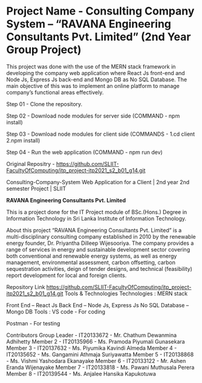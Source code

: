 # Project Name - Consulting Company System – “RAVANA Engineering Consultants Pvt. Limited” (2nd Year Group Project)

This project was done with the use of the MERN stack framework in developing the company web application where React Js front-end and Node Js, Express Js back-end and Mongo DB as No SQL Database. The main objective of this was to implement an online platform to manage company’s functional areas effectively.

Step 01 - Clone the repository.

Step 02 - Download node modules for server side (COMMAND - npm install)

Step 03 -  Download node modules for client side (COMMANDS - 1.cd client   2.npm install)

Step 04 - Run the web application (COMMAND - npm run dev)

                      
Original Repositry - https://github.com/SLIIT-FacultyOfComputing/itp_project-itp2021_s2_b01_g14.git                      


Consulting-Company-System
Web Application for a Client | 2nd year 2nd semester Project | SLIIT

__RAVANA Engineering Consultants Pvt. Limited__


This is a project done for the IT Project module of BSc.(Hons.) Degree in Information Technology in Sri Lanka Institute of Information Technology.

About this project
“RAVANA Engineering Consultants Pvt. Limited” is a multi-disciplinary consulting company established in 2010 by the renewable energy founder, Dr. Priyantha Dilleep Wijesooriya. The company provides a range of services in energy and sustainable development sector covering both conventional and renewable energy systems, as well as energy management, environmental assessment, carbon offsetting, carbon sequestration activities, deign of tender designs, and technical (feasibility) report development for local and foreign clients.

Repository Link
https://github.com/SLIIT-FacultyOfComputing/itp_project-itp2021_s2_b01_g14.git
Tools & Technologies
Technologies :
MERN stack


Front End – React Js
Back End – Node Js, Express Js
No SQL Database – Mongo DB
Tools :
VS code - For coding


Postman - For testing


Contributors
Group Leader - IT20133672 - Mr. Chathum Dewanmina Adhihetty
Member 2 - IT20135966 - Ms. Pramoda Piyumali Gunasekara
Member 3 - IT20137632 - Ms. Piyumika Kavindi Almeda
Member 4 - IT20135652 - Ms. Gangamini Athmaja Suriyawatta
Member 5 - IT20138868 - Ms. Vishmi Yashodara Ekanayake
Member 6 - IT20133122 - Mr. Ashen Eranda Wijenayake
Member 7 - IT20133818 - Ms. Pawani Muthusala Perera
Member 8 - IT20139544 - Ms. Anjalee Hansika Kapukotuwa
